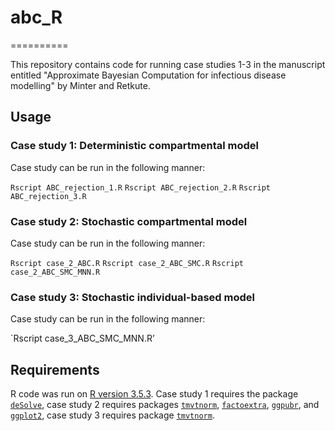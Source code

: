 # abc_R
==========

This repository contains code for running case studies 1-3 in the manuscript entitled "Approximate Bayesian Computation for infectious disease modelling" by Minter and Retkute.  


## Usage


### Case study 1: Deterministic compartmental model
Case study can be run in the following manner:

`Rscript ABC_rejection_1.R`
`Rscript ABC_rejection_2.R`
`Rscript ABC_rejection_3.R`


### Case study 2: Stochastic compartmental model
Case study can be run in the following manner:

`Rscript case_2_ABC.R`
`Rscript case_2_ABC_SMC.R`
`Rscript case_2_ABC_SMC_MNN.R`

### Case study 3: Stochastic individual-based model
Case study can be run in the following manner:

`Rscript case_3_ABC_SMC_MNN.R’
 

## Requirements


R code was run on [R version 3.5.3](https://cran.r-project.org).  Case study 1 requires the package [`deSolve`](https://cran.r-project.org/web/packages/deSolve/index.html), case study 2 requires packages [`tmvtnorm`](https://cran.r-project.org/web/packages/tmvtnorm/index.html), [`factoextra`](https://cran.r-project.org/web/packages/factoextra/index.html), [`ggpubr`](https://cran.r-project.org/web/packages/ggpubr/index.html), and [`ggplot2`](https://cran.r-project.org/web/packages/ggplot2/index.html),  case study 3 requires package [`tmvtnorm`](https://cran.r-project.org/web/packages/tmvtnorm/index.html).

